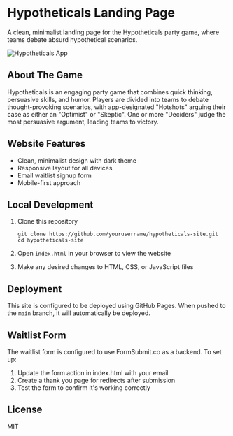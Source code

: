 # Hypotheticals Landing Page

A clean, minimalist landing page for the Hypotheticals party game, where teams debate absurd hypothetical scenarios.

![Hypotheticals App](assets/preview.jpg)

## About The Game

Hypotheticals is an engaging party game that combines quick thinking, persuasive skills, and humor. Players are divided into teams to debate thought-provoking scenarios, with app-designated "Hotshots" arguing their case as either an "Optimist" or "Skeptic". One or more "Deciders" judge the most persuasive argument, leading teams to victory.

## Website Features

- Clean, minimalist design with dark theme
- Responsive layout for all devices
- Email waitlist signup form
- Mobile-first approach

## Local Development

1. Clone this repository
   ```
   git clone https://github.com/yourusername/hypotheticals-site.git
   cd hypotheticals-site
   ```

2. Open `index.html` in your browser to view the website

3. Make any desired changes to HTML, CSS, or JavaScript files

## Deployment

This site is configured to be deployed using GitHub Pages. When pushed to the `main` branch, it will automatically be deployed.

## Waitlist Form

The waitlist form is configured to use FormSubmit.co as a backend. To set up:

1. Update the form action in index.html with your email
2. Create a thank you page for redirects after submission
3. Test the form to confirm it's working correctly

## License

MIT 